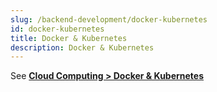 ```yaml
---
slug: /backend-development/docker-kubernetes
id: docker-kubernetes
title: Docker & Kubernetes
description: Docker & Kubernetes
---
```


See **[Cloud Computing > Docker & Kubernetes](/cloud-computing/docker-and-kubernetes)**
